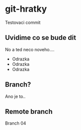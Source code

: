 # git-hratky

Testovaci commit

## Uvidime co se bude dit

No a ted neco noveho....

  - Odrazka
  - Odrazka
  - Odrazka

## Branch?

Ano je to..

## Remote branch

Branch 04